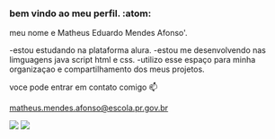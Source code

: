 ### bem vindo ao meu perfil. :atom:

meu nome e Matheus Eduardo Mendes Afonso'.

-estou estudando na plataforma alura.
-estou me desenvolvendo nas limguagens java script html e css.
-utilizo esse espaço para  minha organizaçao e compartilhamento dos meus projetos.

voce pode entrar em contato comigo 📫


matheus.mendes.afonso@escola.pr.gov.br

![](https://media.tenor.com/xr-HJ_EtdggAAAAC/cr7eu-sou-melhor.gif)
![](https://media.tenor.com/nfZi0s3ANcMAAAAC/soccer-soccer4life.gif)
